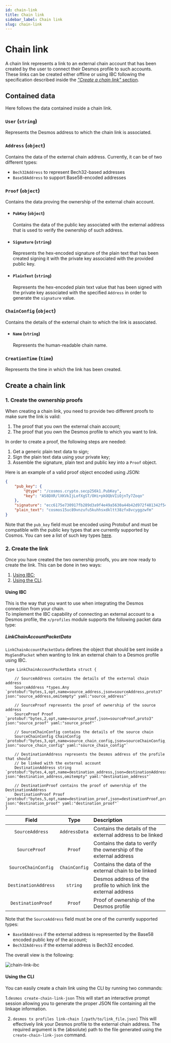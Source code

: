 ```yaml
---
id: chain-link
title: Chain link
sidebar_label: Chain link
slug: chain-link
---
```


# Chain link
A chain link represents a link to an external chain account that has been created by the user to connect their Desmos profile to such accounts. These links can be created either offline or using IBC following the specification described inside the [_"Create a chain link"_ section](#create-a-chain-link).

## Contained data
Here follows the data contained inside a chain link.

### `User` (`string`)
Represents the Desmos address to which the chain link is associated.

### `Address` (`object`)
Contains the data of the external chain address. Currently, it can be of two different types:

- `Bech32Address` to represent Bech32-based addresses
- `Base58Address` to support Base58-encoded addresses

### `Proof` (`object`)
Contains the data proving the ownership of the external chain account.

- #### `PubKey` (`object`)
  Contains the data of the public key associated with the external address that is used to verify the ownership of such address.

- #### `Signature` (`string`)
  Represents the hex-encoded signature of the plain text that has been created signing it with the private key
  associated with the provided public key.

- #### `PlainText` (`string`)
  Represents the hex-encoded plain text value that has been signed with the private key associated with the
  specified `Address` in order to generate the `signature` value.

### `ChainConfig` (`object`)
Contains the details of the external chain to which the link is associated.

- #### `Name` (`string`)
  Represents the human-readable chain name.

### `CreationTime` (`time`)
Represents the time in which the link has been created.

## Create a chain link
### 1. Create the ownership proofs
When creating a chain link, you need to provide two different proofs to make sure the link is valid:

1. The proof that you own the external chain account;
2. The proof that you own the Desmos profile to which you want to link.

In order to create a proof, the following steps are needed:

1. Get a generic plain text data to sign;
2. Sign the plain text data using your private key;
3. Assemble the signature, plain text and public key into a `Proof` object.

Here is an example of a valid proof object encoded using JSON:

```json
{
    "pub_key": {
        "@type": "/cosmos.crypto.secp256k1.PubKey",
        "key": "A58DXR/lXKVkIjLofXgST/OHi+pkOQbVIiOjnTy7Zoqo"
    },
    "signature": "ecc6175e730917fb289d3a9f4e49a5630a44b42d972f481342f540e09def2ec5169780d85c4e060d52cc3ffb3d677745a4d56cd385760735bc6db0f1816713be",
    "plain_text": "cosmos15uc89vnzufu5kuhhsxdkltt38zfx8vcyggzwfm"
}
```

Note that the `pub_key` field must be encoded using Protobuf and must be compatible with the public key types that are
currently supported by Cosmos. You can see a list of such key
types [here](https://github.com/cosmos/cosmos-sdk/tree/master/proto/cosmos/crypto).

### 2. Create the link
Once you have created the two ownership proofs, you are now ready to create the link. This can be done in two ways:

1. [Using IBC](#using-ibc);
2. [Using the CLI](#using-the-cli).

#### Using IBC
This is the way that you want to use when integrating the Desmos connection from your chain.  
To implement the IBC capability of connecting an external account to a Desmos profile, the `x/profiles` module supports
the following packet data type:

##### LinkChainAccountPacketData
`LinkChainAccountPacketData` defines the object that should be sent inside a
`MsgSendPacket` when wanting to link an external chain to a Desmos profile using IBC.

```golang
type LinkChainAccountPacketData struct {

    // SourceAddress contains the details of the external chain address
    SourceAddress *types.Any `protobuf:"bytes,1,opt,name=source_address,json=sourceAddress,proto3" json:"source_address,omitempty" yaml:"source_address"`
    
    // SourceProof represents the proof of ownership of the source address
    SourceProof Proof `protobuf:"bytes,2,opt,name=source_proof,json=sourceProof,proto3" json:"source_proof" yaml:"source_proof"`
    
    // SourceChainConfig contains the details of the source chain
    SourceChainConfig ChainConfig `protobuf:"bytes,3,opt,name=source_chain_config,json=sourceChainConfig,proto3" json:"source_chain_config" yaml:"source_chain_config"`
    
    // DestinationAddress represents the Desmos address of the profile that should
    // be linked with the external account
    DestinationAddress string `protobuf:"bytes,4,opt,name=destination_address,json=destinationAddress,proto3" json:"destination_address,omitempty" yaml:"destination_address"`
    
    // DestinationProof contains the proof of ownership of the DestinationAddress
    DestinationProof Proof `protobuf:"bytes,5,opt,name=destination_proof,json=destinationProof,proto3" json:"destination_proof" yaml:"destination_proof"`
}
```

|        Field         |     Type      | Description                                                       |
|:--------------------:|:-------------:|:------------------------------------------------------------------|
|   `SourceAddress`    | `AddressData` | Contains the details of the external address to be linked         |
|    `SourceProof`     |    `Proof`    | Contains the data to verify the ownership of the external address |
| `SourceChainConfig`  | `ChainConfig` | Contains the data of the external chain to be linked              |
| `DestinationAddress` |   `string`    | Desmos address of the profile to which link the external address  |
|  `DestinationProof`  |    `Proof`    | Proof of ownership of the Desmos profile                          | 

Note that the `SourceAddress` field must be one of the currently supported types:

- `Base58Address` if the external address is represented by the Base58 encoded public key of the account;
- `Bech32Address` if the external address is Bech32 encoded.

The overall view is the following:

![chain-link-ibc](../../../../static/assets/desmos-chain-link-ibc.png)

#### Using the CLI
You can easily create a chain link using the CLI by running two commands:

1.`desmos create-chain-link-json`
This will start an interactive prompt session allowing you to generate the proper JSON file containing all the linkage
information.

2. `desmos tx profiles link-chain [/path/to/link_file.json]`
   This will effectively link your Desmos profile to the external chain address. The required argument is the (absolute)
   path to the file generated using the `create-chain-link-json` command. 
